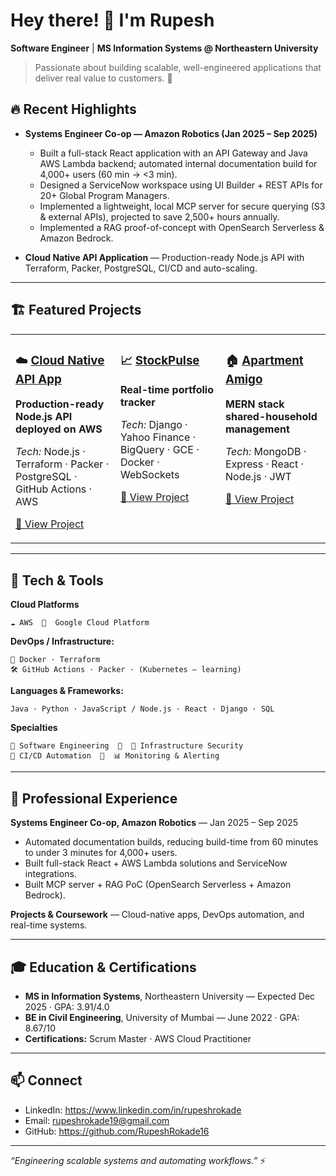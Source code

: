 # Hey there! 👋 I'm Rupesh

**Software Engineer** | **MS Information Systems @ Northeastern University**

> Passionate about building scalable, well-engineered applications that deliver real value to customers. 🚀

## 🔥 Recent Highlights

- **Systems Engineer Co-op — Amazon Robotics (Jan 2025 – Sep 2025)**
  - Built a full-stack React application with an API Gateway and Java AWS Lambda backend; automated internal documentation build for 4,000+ users (60 min → <3 min).
  - Designed a ServiceNow workspace using UI Builder + REST APIs for 20+ Global Program Managers.
  - Implemented a lightweight, local MCP server for secure querying (S3 & external APIs), projected to save 2,500+ hours annually.
  - Implemented a RAG proof-of-concept with OpenSearch Serverless & Amazon Bedrock.

- **Cloud Native API Application** — Production-ready Node.js API with Terraform, Packer, PostgreSQL, CI/CD and auto-scaling.

---

## 🏗️ Featured Projects

<table>
  <tr>
    <td width="33%" valign="top">
      <h3>☁️ <a href="https://github.com/Rupeccable16">Cloud Native API App</a></h3>
      <p><strong>Production-ready Node.js API deployed on AWS</strong></p>
      <p><em>Tech:</em> Node.js · Terraform · Packer · PostgreSQL · GitHub Actions · AWS</p>
      <p><a href="https://github.com/Rupeccable16">🔗 View Project</a></p>
    </td>
    <td width="33%" valign="top">
      <h3>📈 <a href="https://github.com/RupeshRokade16/live-portfolio-tracker">StockPulse</a></h3>
      <p><strong>Real-time portfolio tracker</strong></p>
      <p><em>Tech:</em> Django · Yahoo Finance · BigQuery · GCE · Docker · WebSockets</p>
      <p><a href="https://github.com/RupeshRokade16/live-portfolio-tracker">🔗 View Project</a></p>
    </td>
    <td width="33%" valign="top">
      <h3>🏠 <a href="https://github.com/RupeshRokade16/apartment-amigo">Apartment Amigo</a></h3>
      <p><strong>MERN stack shared-household management</strong></p>
      <p><em>Tech:</em> MongoDB · Express · React · Node.js · JWT</p>
      <p><a href="https://github.com/RupeshRokade16/apartment-amigo">🔗 View Project</a></p>
    </td>
  </tr>
</table>

---

## 🚀 Tech & Tools

**Cloud Platforms**
```
☁️ AWS  🔹  Google Cloud Platform 
```

**DevOps / Infrastructure:**
```
🐳 Docker · Terraform
🛠️ GitHub Actions · Packer · (Kubernetes — learning)
```

**Languages & Frameworks:**
```
Java · Python · JavaScript / Node.js · React · Django · SQL  
```

**Specialties**
```
🎯 Software Engineering  🔹  🔐 Infrastructure Security
🔄 CI/CD Automation  🔹  📊 Monitoring & Alerting
```

---

## 💼 Professional Experience

**Systems Engineer Co-op, Amazon Robotics** — Jan 2025 – Sep 2025  
- Automated documentation builds, reducing build-time from 60 minutes to under 3 minutes for 4,000+ users.  
- Built full-stack React + AWS Lambda solutions and ServiceNow integrations.  
- Built MCP server + RAG PoC (OpenSearch Serverless + Amazon Bedrock).

**Projects & Coursework** — Cloud-native apps, DevOps automation, and real-time systems.

---

## 🎓 Education & Certifications

- **MS in Information Systems**, Northeastern University — Expected Dec 2025 · GPA: 3.91/4.0  
- **BE in Civil Engineering**, University of Mumbai — June 2022 · GPA: 8.67/10  
- **Certifications:** Scrum Master · AWS Cloud Practitioner

---

## 📫 Connect

- LinkedIn: https://www.linkedin.com/in/rupeshrokade  
- Email: rupeshrokade19@gmail.com  
- GitHub: https://github.com/RupeshRokade16

---

*“Engineering scalable systems and automating workflows.”* ⚡
